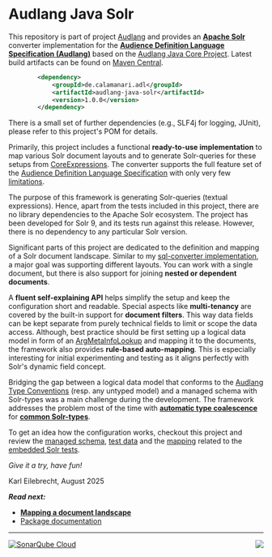 # Audlang Java Solr

This repository is part of project [Audlang](https://github.com/users/KarlEilebrecht/projects/1/views/1?pane=info) and provides an **[Apache Solr](https://solr.apache.org/)** converter implementation for the **[Audience Definition Language Specification (Audlang)](https://github.com/KarlEilebrecht/audlang-spec/blob/main/doc/AudienceDefinitionLanguageSpecification.md#audience-definition-language-specification)** based
on the [Audlang Java Core Project](https://github.com/KarlEilebrecht/audlang-java-core). Latest build artifacts can be found on [Maven Central](https://central.sonatype.com/namespace/de.calamanari.adl).

```xml
		<dependency>
			<groupId>de.calamanari.adl</groupId>
			<artifactId>audlang-java-solr</artifactId>
			<version>1.0.0</version>
		</dependency>
```

There is a small set of further dependencies (e.g., SLF4j for logging, JUnit), please refer to this project's POM for details.

Primarily, this project includes a functional **ready-to-use implementation** to map various Solr document layouts and to generate Solr-queries for these setups from [CoreExpressions](https://github.com/KarlEilebrecht/audlang-java-core/blob/main/src/main/java/de/calamanari/adl/irl/README.md). The converter supports the full feature set of the [Audience Definition Language Specification](https://github.com/KarlEilebrecht/audlang-spec/blob/main/doc/AudienceDefinitionLanguageSpecification.md#audience-definition-language-specification) with only very few [limitations](./doc/known-limitations.md).

The purpose of this framework is generating Solr-queries (textual expressions). Hence, apart from the tests included in this project, there are no library dependencies to the Apache Solr ecosystem. The project has been developed for Solr 9, and its tests run against this release. However, there is no dependency to any particular Solr version.

Significant parts of this project are dedicated to the definition and mapping of a Solr document landscape. Similar to my [sql-converter implementation](https://github.com/KarlEilebrecht/audlang-java-sql), a major goal was supporting different layouts. You can work with a single document, but there is also support for joining **nested or dependent documents**. 

A **fluent self-explaining API** helps simplify the setup and keep the configuration short and readable. Special aspects like **multi-tenancy** are covered by the built-in support for **document filters**. This way data fields can be kept separate from purely technical fields to limit or scope the data access. Although, best practice should be first setting up a logical data model in form of an [ArgMetaInfoLookup](https://github.com/KarlEilebrecht/audlang-java-core/tree/main/src/main/java/de/calamanari/adl/cnv/tps#readme) and mapping it to the documents, the framework also provides **rule-based auto-mapping**. This is especially interesting for initial experimenting and testing as it aligns perfectly with Solr's dynamic field concept.

Bridging the gap between a logical data model that conforms to the [Audlang Type Conventions](https://github.com/KarlEilebrecht/audlang-spec/blob/main/doc/AudienceDefinitionLanguageSpecification.md#2-type-conventions) (resp. any untyped model) and a managed schema with Solr-types was a main challenge during the development. The framework addresses the problem most of the time with **[automatic type coalescence](./doc/type-coalescence.md)** for **[common Solr-types](./doc/solr-types.md)**. 

To get an idea how the configuration works, checkout this project and review the [managed schema](./src/test/resources/solr/configsets/audlang/conf/managed-schema.xml), [test data](./src/test/resources/solr/exampledocs/audlang-data-hybrid.json) and the [mapping](./src/test/java/de/calamanari/adl/solr/EmbeddedSolrServerUtils.java) related to the [embedded Solr tests](./src/test/java/de/calamanari/adl/solr/cnv/SolrExpressionConverterComplexTest.java).

*Give it a try, have fun!*

Karl Eilebrecht, August 2025

***Read next:***
 * **[Mapping a document landscape](./doc/mapping.md)**
 * [Package documentation](./src/main/java/de/calamanari/adl/solr/README.md)
 
----
<img align="right" src="https://sonarcloud.io/api/project_badges/measure?project=KarlEilebrecht_audlang-java-solr&metric=alert_status" />

[![SonarQube Cloud](https://sonarcloud.io/images/project_badges/sonarcloud-light.svg)](https://sonarcloud.io/summary/new_code?id=KarlEilebrecht_audlang-java-solr)


